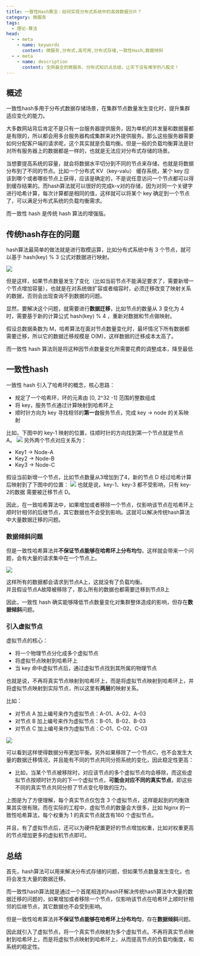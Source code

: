 ```yaml
---
title: 一致性Hash算法：如何实现分布式系统中的高效数据分片？
category: 微服务
tags:
  - 理论-算法
head:
  - - meta
    - name: keywords
      content: 微服务,分布式,高可用,分布式存储,一致性Hash,数据倾斜
  - - meta
    - name: description
      content: 全网最全的微服务、分布式知识点总结，让天下没有难学的八股文！
---
```




## 概述
一致性hash多用于分布式数据存储场景，在集群节点数量发生变化时，提升集群适应变化的能力。

大多数网站背后肯定不是只有一台服务器提供服务，因为单机的并发量和数据量都是有限的，所以都会用多台服务器构成集群来对外提供服务。那么这些服务器需要如何分配客户端的请求呢，这个其实就是负载均衡。但是一般的负载均衡算法是针对所有服务器上的数据都是一样的，也就是无法应对分布式存储的场景。

当想要提高系统的容量，就会将数据水平切分到不同的节点来存储，也就是将数据分布到了不同的节点。比如一个分布式 KV（key-valu） 缓存系统，某个 key 应该到哪个或者哪些节点上获得，应该是确定的，不是说任意访问一个节点都可以得到缓存结果的。而hash算法就可以很好的完成k-v对的存储，因为对同一个关键字进行哈希计算，每次计算都是相同的值，这样就可以将某个 key 确定到一个节点了，可以满足分布式系统的负载均衡需求。

而一致性 hash 是传统 hash 算法的增强版。

## 传统hash存在的问题

hash算法最简单的做法就是进行取模运算，比如分布式系统中有 3 个节点，就可以基于 hash(key) % 3 公式对数据进行映射。

![](https://seven97-blog.oss-cn-hangzhou.aliyuncs.com/imgs/202404271619996.png)

但是这样，如果节点数量发生了变化（比如当前节点不能满足要求了，需要新增一个节点增加容量），也就是在对系统做扩容或者缩容时，必须迁移改变了映射关系的数据，否则会出现查询不到数据的问题。

显然，要解决这个问题，就需要进行**数据迁移**，比如节点的数量从 3 变化为 4 时，需要基于新的计算公式 hash(key) % 4 ，重新对数据和节点做映射。

假设总数据条数为 M，哈希算法在面对节点数量变化时，最坏情况下所有数据都需要迁移，所以它的数据迁移规模是 O(M)，这样数据的迁移成本太高了。

而一致性 hash 算法则是将这种因节点数量变化所需要花费的调整成本，降至最低

## 一致性hash
一致性 hash 引入了哈希环的概念，核心思路：
- 规定了一个哈希环，环的元素由 [0, 2^32 -1] 范围的整数组成
- 将 key，服务节点通过计算映射到哈希环上
- 顺时针方向为 key 寻找相邻的**第一台**服务节点，完成 key -> node 的关系映射

比如，下图中的 key-1 映射的位置，往顺时针的方向找到第一个节点就是节点 A。
![](https://seven97-blog.oss-cn-hangzhou.aliyuncs.com/imgs/202404271620743.png)
另外两个节点对应关系为：

- Key1 -> Node-A
- Key2 -> Node-B
- Key3 -> Node-C

假设当前新增一个节点，比如节点数量从3增加到了4，新的节点 D 经过哈希计算后映射到了下图中的位置：
![](https://seven97-blog.oss-cn-hangzhou.aliyuncs.com/imgs/202404271620021.png)
也就是说，key-1、key-3 都不受影响，只有 key-2的数据 需要被迁移节点 D。

因此，在一致哈希算法中，如果增加或者移除一个节点，仅影响该节点在哈希环上顺时针相邻的后继节点，其它数据也不会受到影响。这就可以解决传统hash算法中大量数据迁移的问题。

### 数据倾斜问题
但是一致性哈希算法并**不保证节点能够在哈希环上分布均匀**，这样就会带来一个问题，会有大量的请求集中在一个节点上。

![](https://seven97-blog.oss-cn-hangzhou.aliyuncs.com/imgs/202404271620435.png)

这样所有的数据都会请求到节点A上，这就没有了负载均衡。  
并且假设节点A故障被移除了，那么所有的数据也都需要迁移到节点B上

因此，一致性 hash 确实能够降低节点数量变化对集群整体造成的影响，但存在**数据倾斜**问题。

### 引入虚拟节点

虚拟节点的核心：
- 将一个物理节点分化成多个虚拟节点
- 将虚拟节点映射到哈希环上
- 当 key 命中虚拟节点后，通过虚拟节点找到其所属的物理节点

也就是说，不再将真实节点映射到哈希环上，而是将虚拟节点映射到哈希环上，并将虚拟节点映射到实际节点，所以这里有**两层**的映射关系。

比如：
- 对节点 A 加上编号来作为虚拟节点：A-01、A-02、A-03
- 对节点 B 加上编号来作为虚拟节点：B-01、B-02、B-03
- 对节点 C 加上编号来作为虚拟节点：C-01、C-02、C-03

![](https://seven97-blog.oss-cn-hangzhou.aliyuncs.com/imgs/202404271620952.png)

可以看到这样使得数据分布更加平衡。另外如果移除了一个节点C，也不会发生大量的数据迁移情况，并且能有不同的节点共同分担系统的变化，因此稳定性更高：  
- 比如，当某个节点被移除时，对应该节点的多个虚拟节点均会移除，而这些虚拟节点按顺时针方向的下一个虚拟节点，**可能会对应不同的真实节点**，即这些不同的真实节点共同分担了节点变化导致的压力。

上图是为了方便理解，每个真实节点仅包含 3 个虚拟节点，这样能起到的均衡效果其实很有限。而在实际的工程中，虚拟节点的数量会大很多，比如 Nginx 的一致性哈希算法，每个权重为 1 的真实节点就含有160 个虚拟节点。

并且，有了虚拟节点后，还可以为硬件配置更好的节点增加权重，比如对权重更高的节点增加更多的虚拟机节点即可。

## 总结
首先，hash算法可以用来解决分布式存储的问题，但如果节点数量发生变化，也将会发生大量的数据迁移。

而一致性hash算法就是通过一个首尾相连的hash环解决传统hash算法中大量的数据迁移的问题的，如果增加或者移除一个节点，仅影响该节点在哈希环上顺时针相邻的后继节点，其它数据也不会受到影响。

但是一致性哈希算法并**不保证节点能够在哈希环上分布均匀**，存在**数据倾斜**问题。

因此就引入了虚拟节点，将一个真实节点映射为多个虚拟节点。不再将真实节点映射到哈希环上，而是将虚拟节点映射到哈希环上，从而提高节点的负载均衡度，和系统的稳定性。



<!-- @include: @article-footer.snippet.md -->     

